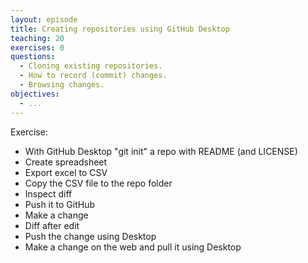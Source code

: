 ```yaml
---
layout: episode
title: Creating repositories using GitHub Desktop
teaching: 20
exercises: 0
questions:
  - Cloning existing repositories.
  - How to record (commit) changes.
  - Browsing changes.
objectives:
  - ...
---
```


Exercise:
- With GitHub Desktop "git init" a repo with README (and LICENSE)
- Create spreadsheet
- Export excel to CSV
- Copy the CSV file to the repo folder
- Inspect diff
- Push it to GitHub
- Make a change
- Diff after edit
- Push the change using Desktop
- Make a change on the web and pull it using Desktop
